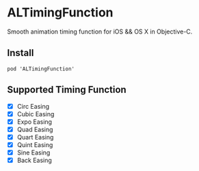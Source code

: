 # ALTimingFunction

Smooth animation timing function for iOS && OS X in Objective-C.

## Install

```
pod 'ALTimingFunction'
```

## Supported Timing Function

- [x] Circ Easing
- [x] Cubic Easing
- [x] Expo Easing
- [x] Quad Easing
- [x] Quart Easing
- [x] Quint Easing
- [x] Sine Easing
- [x] Back Easing